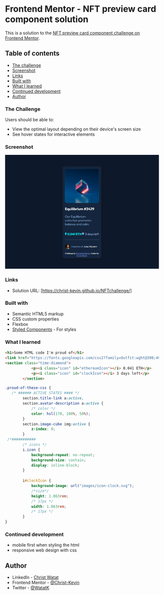 # Frontend Mentor - NFT preview card component solution

This is a solution to the [NFT preview card component challenge on Frontend Mentor](https://www.frontendmentor.io/challenges/nft-preview-card-component-SbdUL_w0U). 

## Table of contents

  - [The challenge](#the-challenge)
  - [Screenshot](#screenshot)
  - [Links](#links)
  - [Built with](#built-with)
  - [What I learned](#what-i-learned)
  - [Continued development](#continued-development)
- [Author](#author)




### The Challenge

Users should be able to:

- View the optimal layout depending on their device's screen size
- See hover states for interactive elements

### Screenshot

![](./screenshot.jpg)

### Links

- Solution URL: [https://christ-kevin.github.io/NFTchallenge/]

### Built with

- Semantic HTML5 markup
- CSS custom properties
- Flexbox
- [Styled Components](https://styled-components.com/) - For styles

### What I learned

```html
<h1>Some HTML code I'm proud of</h1>
<link href="https://fonts.googleapis.com/css2?family=Outfit:wght@300;400;600&display=swap" rel="stylesheet">
<section class="time-diamond">
            <p><i class="icon" id="ethereumIcon"></i> 0.041 ETH</p>
            <p><i class="icon" id="clockIcon"></i> 3 days left</p>
        </section>
```
```css
.proud-of-these-css {
   /* ###### ACTIVE STATES #### */
        section.title-link a:active,
        section.avatar-description a:active {
            /* color */
            color: hsl(178, 100%, 50%);
        }
        section.image-cube img:active {
            z-index: 0;
        }
 /*###########
        /* icons */
        i.icon {
            background-repeat: no-repeat;
            background-size: contain;
            display: inline-block;
        }
        
        i#clockIcon {
            background-image: url("images/icon-clock.svg");
            /*size*/
            height: 1.063rem;
            /* 17px */
            width: 1.063rem;
            /* 17px */
        }
}
```



### Continued development

- mobile first when styling the html
- responsive web design with css


## Author

- LinkedIn - [Christ Watat](https://www.linkedin.com/in/christ-k%C3%A9vin-touga-watat-32026712a?lipi=urn%3Ali%3Apage%3Ad_flagship3_profile_view_base_contact_details%3B8kg%2Bc3nQSpeLtRN4etFyNA%3D%3D)
- Frontend Mentor - [@Christ-Kevin](https://www.frontendmentor.io/profile/Christ-Kevin)
- Twitter - [@WatatK](https://www.twitter.com/WatatK)
